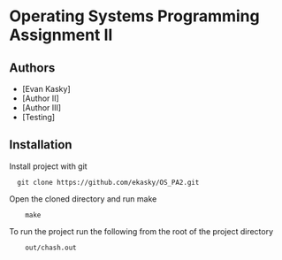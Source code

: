 # Operating Systems Programming Assignment II

## Authors

- [Evan Kasky]
- [Author II]
- [Author III]
- [Testing]

## Installation

Install project with git

```git
  git clone https://github.com/ekasky/OS_PA2.git
```

Open the cloned directory and run make

```make
    make
```

To run the project run the following from the root of the project directory

```
    out/chash.out
```
